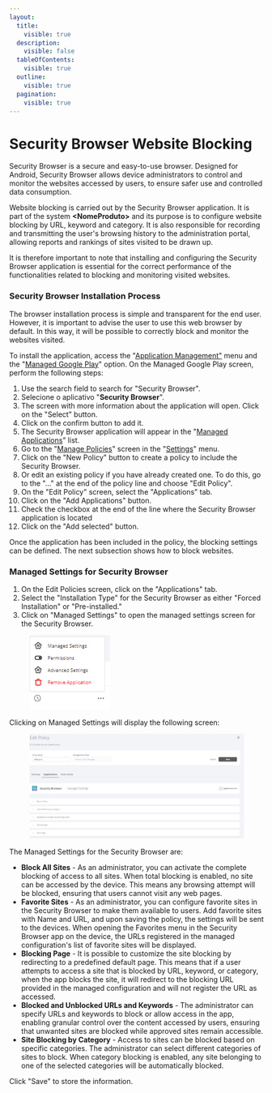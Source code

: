 ```yaml
---
layout:
  title:
    visible: true
  description:
    visible: false
  tableOfContents:
    visible: true
  outline:
    visible: true
  pagination:
    visible: true
---
```


# Security Browser Website Blocking

Security Browser is a secure and easy-to-use browser. Designed for Android, Security Browser allows device administrators to control and monitor the websites accessed by users, to ensure safer use and controlled data consumption.&#x20;

Website blocking is carried out by the Security Browser application. It is part of the system **\<NomeProduto>** and its purpose is to configure website blocking by URL, keyword and category. It is also responsible for recording and transmitting the user's browsing history to the administration portal, allowing reports and rankings of sites visited to be drawn up.&#x20;

It is therefore important to note that installing and configuring the Security Browser application is essential for the correct performance of the functionalities related to blocking and monitoring visited websites.

### Security Browser Installation Process

The browser installation process is simple and transparent for the end user. However, it is important to advise the user to use this web browser by default. In this way, it will be possible to correctly block and monitor the websites visited.

To install the application, access the "[Application Management"](../../../gerenciamento-de-aplicativos/) menu and the "[Managed Google Play](../../../gerenciamento-de-aplicativos/google-play-gerenciada.md)" option. On the Managed Google Play screen, perform the following steps:

1. Use the search field to search for "Security Browser".
2. Selecione o aplicativo "**Security Browser**".
3. The screen with more information about the application will open. Click on the "Select" button.
4. Click on the confirm button to add it.
5. The Security Browser application will appear in the "[Managed Applications](../../../gerenciamento-de-aplicativos/aplicativos-gerenciados.md)" list.
6. Go to the "[Manage Policies](../../gerenciar-politicas/)" screen in the "[Settings](../../)" menu.
7. Click on the "New Policy" button to create a policy to include the Security Browser.
8. Or edit an existing policy if you have already created one. To do this, go to the "..." at the end of the policy line and choose "Edit Policy".
9. On the "Edit Policy" screen, select the "Applications" tab.
10. Click on the "Add Applications" button.
11. Check the checkbox at the end of the line where the Security Browser application is located
12. Click on the "Add selected" button.

Once the application has been included in the policy, the blocking settings can be defined. The next subsection shows how to block websites.

### **Managed Settings for Security Browser**

1. On the Edit Policies screen, click on the "Applications" tab.
2. Select the "Installation Type" for the Security Browser as either "Forced Installation" or "Pre-installed."&#x20;
3. Click on "Managed Settings" to open the managed settings screen for the Security Browser.

<figure><img src="../../../../../.gitbook/assets/image (21).png" alt=""><figcaption></figcaption></figure>

Clicking on Managed Settings will display the following screen:

<figure><img src="../../../../../.gitbook/assets/image (22).png" alt=""><figcaption></figcaption></figure>

The Managed Settings for the Security Browser are:

* **Block All Sites** - As an administrator, you can activate the complete blocking of access to all sites. When total blocking is enabled, no site can be accessed by the device. This means any browsing attempt will be blocked, ensuring that users cannot visit any web pages.
* **Favorite Sites** - As an administrator, you can configure favorite sites in the Security Browser to make them available to users. Add favorite sites with Name and URL, and upon saving the policy, the settings will be sent to the devices. When opening the Favorites menu in the Security Browser app on the device, the URLs registered in the managed configuration's list of favorite sites will be displayed.
* **Blocking Page** - It is possible to customize the site blocking by redirecting to a predefined default page. This means that if a user attempts to access a site that is blocked by URL, keyword, or category, when the app blocks the site, it will redirect to the blocking URL provided in the managed configuration and will not register the URL as accessed.
* **Blocked and Unblocked URLs and Keywords** - The administrator can specify URLs and keywords to block or allow access in the app, enabling granular control over the content accessed by users, ensuring that unwanted sites are blocked while approved sites remain accessible.
* **Site Blocking by Category** - Access to sites can be blocked based on specific categories. The administrator can select different categories of sites to block. When category blocking is enabled, any site belonging to one of the selected categories will be automatically blocked.

Click "Save" to store the information.
